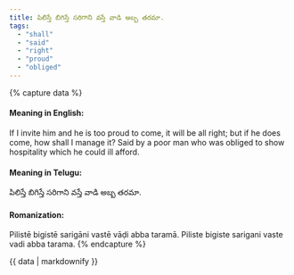 ```yaml
---
title: పిలిస్తే బిగిస్తే సరిగాని వస్తే వాడి అబ్బ తరమా.
tags:
  - "shall"
  - "said"
  - "right"
  - "proud"
  - "obliged"
---
```


{% capture data %}
#### Meaning in English:
If I invite him and he is too proud to come, it will be all right; but if he does come, how shall I manage it?
Said by a poor man who was obliged to show hospitality which he could ill afford.

#### Meaning in Telugu:
పిలిస్తే బిగిస్తే సరిగాని వస్తే వాడి అబ్బ తరమా.

#### Romanization:
Pilistē bigistē sarigāni vastē vāḍi abba taramā.
Piliste bigiste sarigani vaste vadi abba tarama.
{% endcapture %}

{{ data | markdownify }}

